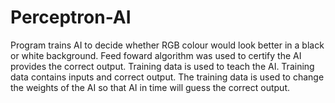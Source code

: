 # Perceptron-AI

Program trains AI to decide whether RGB colour would look better in a black or white background. Feed foward algorithm was used to certify the AI provides the correct output. Training data is used to teach the AI. Training data contains inputs and correct output. The training data is used to change the weights of the AI so that AI in time will guess the correct output.

